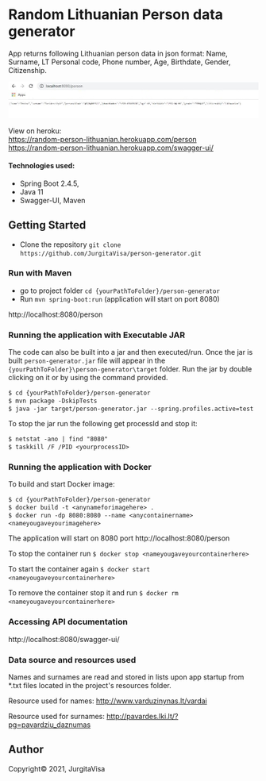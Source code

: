 # Random Lithuanian Person data generator
 
App returns following Lithuanian person data in json format: Name, Surname, LT Personal code, Phone number, Age, Birthdate, Gender, Citizenship.

![ScreenShot](./images/random-person.jpg)

View on heroku:<br>
https://random-person-lithuanian.herokuapp.com/person<br>
https://random-person-lithuanian.herokuapp.com/swagger-ui/

#### Technologies used: 
- Spring Boot 2.4.5, 
- Java 11
- Swagger-UI, Maven

## Getting Started

- Clone the repository `git clone https://github.com/JurgitaVisa/person-generator.git`

### Run with Maven 

- go to project folder `cd {yourPathToFolder}/person-generator`
- Run `mvn spring-boot:run` (application will start on port 8080)  

http://localhost:8080/person

### Running the application with Executable JAR 

The code can also be built into a jar and then executed/run. 
Once the jar is built `person-generator.jar` file will appear in the `{yourPathToFolder}\person-generator\target` folder.
Run the jar by double clicking on it or by using the command provided.

```shell
$ cd {yourPathToFolder}/person-generator
$ mvn package -DskipTests
$ java -jar target/person-generator.jar --spring.profiles.active=test
```
To stop the jar run the following get processId and stop it:
```shell
$ netstat -ano | find "8080" 
$ taskkill /F /PID <yourprocessID>
```

### Running the application with Docker

To build and start Docker image:

```shell
$ cd {yourPathToFolder}/person-generator
$ docker build -t <anynameforimagehere> .
$ docker run -dp 8080:8080 --name <anycontainername> <nameyougaveyourimagehere>

```
The application will start on 8080 port http://localhost:8080/person

To stop the container run ```$ docker stop <nameyougaveyourcontainerhere>```

To start the container again ```$ docker start <nameyougaveyourcontainerhere>```

To remove the container stop it and run ```$ docker rm <nameyougaveyourcontainerhere>```

### Accessing API documentation

http://localhost:8080/swagger-ui/

### Data source and resources used

Names and surnames are read and stored in lists upon app startup from *.txt files located in the project's resources folder.

Resource used for names: http://www.varduzinynas.lt/vardai 

Resource used for surnames: http://pavardes.lki.lt/?pg=pavardziu_daznumas

## Author

Copyright&copy; 2021, JurgitaVisa
